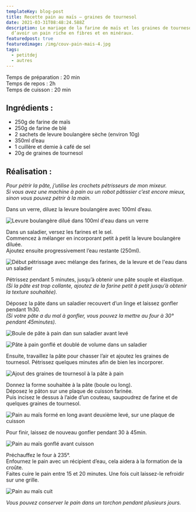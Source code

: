 ```yaml
---
templateKey: blog-post
title: Recette pain au maïs – graines de tournesol
date: 2021-03-31T08:48:24.588Z
description: Le mariage de la farine de maïs et les graines de tournesol permet
  d’avoir un pain riche en fibres et en minéraux.
featuredpost: true
featuredimage: /img/couv-pain-mais-4.jpg
tags:
  - petitdej
  - autres
---
```

Temps de préparation : 20 min\
Temps de repos : 2h\
Temps de cuisson : 20 min

## Ingrédients :

* 250g de farine de maïs
* 250g de farine de blé
* 2 sachets de levure boulangère sèche (environ 10g)
* 350ml d’eau
* 1 cuillère et demie à café de sel
* 20g de graines de tournesol

## Réalisation :

*Pour pétrir la pâte, j’utilise les crochets pétrisseurs de mon mixeur.\
Si vous avez une machine à pain ou un robot pâtissier c’est encore mieux, sinon vous pouvez pétrir à la main.*

Dans un verre, diluez la levure boulangère avec 100ml d’eau.

![Levure boulangère dilué dans 100ml d'eau dans un verre ](/img/levure.jpg "Levure ")

Dans un saladier, versez les farines et le sel.\
Commencez à mélanger en incorporant petit à petit la levure boulangère diluée.\
Ajoutez ensuite progressivement l’eau restante (250ml).

![Début pétrissage avec mélange des farines, de la levure et de l'eau dans un saladier ](/img/debut-petrissage.jpg "Début pétrissage ")

Pétrissez pendant 5 minutes, jusqu’à obtenir une pâte souple et élastique.\
*(Si la pâte est trop collante, ajoutez de la farine petit à petit jusqu’à obtenir la texture souhaitée).*

Déposez la pâte dans un saladier recouvert d’un linge et laissez gonfler pendant 1h30.\
*(Si votre pâte a du mal à gonfler, vous pouvez la mettre au four à 30° pendant 45minutes).*

![Boule de pâte à pain dan sun saladier avant levé](/img/boule-mais.jpg "Pâte à pain ")

![Pâte à pain gonflé et doublé de volume dans un saladier ](/img/boule-mais-gonfle.jpg "Pâte à pain gonflé")

Ensuite, travaillez la pâte pour chasser l’air et ajoutez les graines de tournesol. Pétrissez quelques minutes afin de bien les incorporer.

![Ajout des graines de tournesol à la pâte à pain ](/img/mais-ajout-graines.jpg "Ajout graines de tournesol ")

Donnez la forme souhaitée à la pâte (boule ou long).\
Déposez le pâton sur une plaque de cuisson farinée. \
Puis incisez le dessus à l’aide d’un couteau, saupoudrez de farine et de quelques graines de tournesol.

![Pain au maïs formé en long avant deuxième levé, sur une plaque de cuisson ](/img/pain-mais-forme.jpg "Pain de maïs")

Pour finir, laissez de nouveau gonfler pendant 30 à 45min.

![Pain au maïs gonflé avant cuisson ](/img/mais-gonfle.jpg "Pain au maïs gonflé")

Préchauffez le four à 235°.\
Enfournez le pain avec un récipient d’eau, cela aidera à la formation de la croûte.  \
Faites cuire le pain entre 15 et 20 minutes. Une fois cuit laissez-le refroidir sur une grille.

![Pain au maïs cuit ](/img/pain-cuit-mais.jpg "Pain au maïs cuit ")

*Vous pouvez conserver le pain dans un torchon pendant plusieurs jours.*